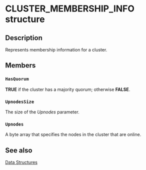 # CLUSTER_MEMBERSHIP_INFO structure

## Description

Represents membership information for a cluster.

## Members

### `HasQuorum`

**TRUE** if the cluster has a majority quorum; otherwise **FALSE**.

### `UpnodesSize`

The size of the *Upnodes* parameter.

### `Upnodes`

A byte array that specifies the nodes in the cluster that are online.

## See also

[Data Structures](https://learn.microsoft.com/previous-versions/windows/desktop/mscs/data-structures)